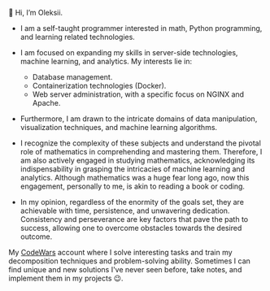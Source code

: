 👋 Hi, I’m Oleksii.

  - I am a self-taught programmer interested in math, Python programming, and learning related technologies.

  - I am focused on expanding my skills in server-side technologies, machine learning, and analytics.
  My interests lie in:
    - Database management.
    - Containerization technologies (Docker).
    - Web server administration, with a specific focus on NGINX and Apache.
  - Furthermore, I am drawn to the intricate domains of data manipulation,
  visualization techniques, and machine learning algorithms.
  - I recognize the complexity of these subjects and understand
  the pivotal role of mathematics in comprehending and mastering them. Therefore, I am also actively engaged in studying
  mathematics, acknowledging its indispensability in grasping the intricacies of machine learning and analytics.
  Although mathematics was a huge fear long ago, now this engagement, personally to me, is akin to reading a book or coding.

  - In my opinion, regardless of the enormity of the goals set, they are achievable with time,
  persistence, and unwavering dedication. Consistency and perseverance are key factors that pave the path to success,
  allowing one to overcome obstacles towards the desired outcome.

My [CodeWars](https://www.codewars.com/users/Oleksii%20J.) account where I solve interesting tasks and train my decomposition techniques and problem-solving ability.
  Sometimes I can find unique and new solutions I've never seen before, take notes, and implement them in my projects 😉.

<!---
Oleksii-Op/Oleksii-Op is a ✨ special ✨ repository because its `README.md` (this file) appears on your GitHub profile.
You can click the Preview link to take a look at your changes.- 🌱 I’m currently learning
--->
